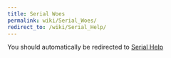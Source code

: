 ```yaml
---
title: Serial Woes
permalink: wiki/Serial_Woes/
redirect_to: /wiki/Serial_Help/
---
```


You should automatically be redirected to [Serial Help](/wiki/Serial_Help/)
